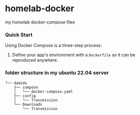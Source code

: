 # homelab-docker
my homelab docker-compose files

### Quick Start

Using Docker Compose is a three-step process:

1. Define your app's environment with a ``Dockerfile`` so it can be reproduced anywhere.






### folder structure in my ubuntu 22.04 server

```
└── damidu
    ├── compose
    │   └── docker-compose.yaml
    ├── config
    │   └── Transmission
    └── Downloads
        └── Transmission

```
